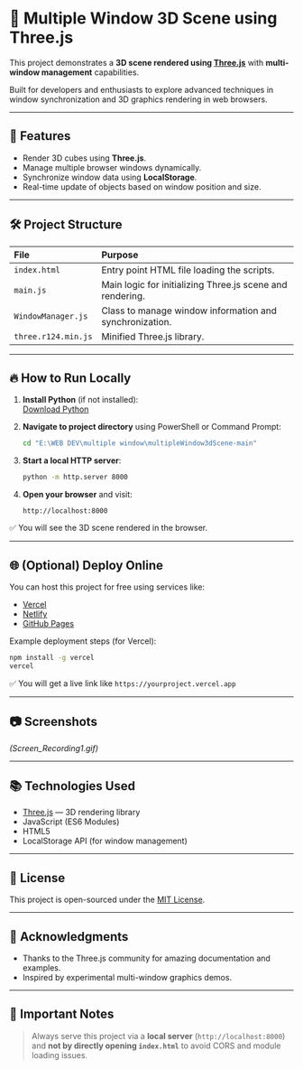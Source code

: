 # 🧩 Multiple Window 3D Scene using Three.js

This project demonstrates a **3D scene rendered using [Three.js](https://threejs.org/)** with **multi-window management** capabilities.

Built for developers and enthusiasts to explore advanced techniques in window synchronization and 3D graphics rendering in web browsers.

---

## 🚀 Features
- Render 3D cubes using **Three.js**.
- Manage multiple browser windows dynamically.
- Synchronize window data using **LocalStorage**.
- Real-time update of objects based on window position and size.

---

## 🛠 Project Structure
| File | Purpose |
|:-----|:--------|
| `index.html` | Entry point HTML file loading the scripts. |
| `main.js` | Main logic for initializing Three.js scene and rendering. |
| `WindowManager.js` | Class to manage window information and synchronization. |
| `three.r124.min.js` | Minified Three.js library. |

---

## 🔥 How to Run Locally

1. **Install Python** (if not installed):  
   [Download Python](https://www.python.org/downloads/)

2. **Navigate to project directory** using PowerShell or Command Prompt:
   ```bash
   cd "E:\WEB DEV\multiple window\multipleWindow3dScene-main"
   ```

3. **Start a local HTTP server**:
   ```bash
   python -m http.server 8000
   ```

4. **Open your browser** and visit:
   ```
   http://localhost:8000
   ```

✅ You will see the 3D scene rendered in the browser.

---

## 🌐 (Optional) Deploy Online

You can host this project for free using services like:
- [Vercel](https://vercel.com/)
- [Netlify](https://www.netlify.com/)
- [GitHub Pages](https://pages.github.com/)

Example deployment steps (for Vercel):
```bash
npm install -g vercel
vercel
```
✅ You will get a live link like `https://yourproject.vercel.app`

---

## 📷 Screenshots

*(Screen_Recording1.gif)*

---

## 📚 Technologies Used
- [Three.js](https://threejs.org/) — 3D rendering library
- JavaScript (ES6 Modules)
- HTML5
- LocalStorage API (for window management)

---

## 📝 License
This project is open-sourced under the [MIT License](https://opensource.org/licenses/MIT).

---

## 🙏 Acknowledgments
- Thanks to the Three.js community for amazing documentation and examples.
- Inspired by experimental multi-window graphics demos.

---

## 📢 Important Notes
> Always serve this project via a **local server** (`http://localhost:8000`) and **not by directly opening `index.html`** to avoid CORS and module loading issues.
